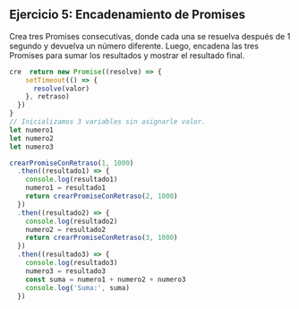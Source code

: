 ## Ejercicio 5: Encadenamiento de Promises

Crea tres Promises consecutivas, donde cada una se resuelva después de 1 segundo y devuelva un número diferente. Luego, encadena las tres Promises para sumar los resultados y mostrar el resultado final.

```javascript
cre  return new Promise((resolve) => {
    setTimeout(() => {
      resolve(valor)
    }, retraso)
  })
}
// Inicializamos 3 variables sin asignarle valor.
let numero1
let numero2
let numero3

crearPromiseConRetraso(1, 1000)
  .then((resultado1) => {
    console.log(resultado1)
    numero1 = resultado1
    return crearPromiseConRetraso(2, 1000)
  })
  .then((resultado2) => {
    console.log(resultado2)
    numero2 = resultado2
    return crearPromiseConRetraso(3, 1000)
  })
  .then((resultado3) => {
    console.log(resultado3)
    numero3 = resultado3
    const suma = numero1 + numero2 + numero3
    console.log('Suma:', suma)
  })
```
